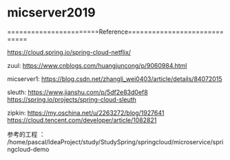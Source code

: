# micserver2019


=======================Reference=============================

https://cloud.spring.io/spring-cloud-netflix/

zuul: https://www.cnblogs.com/huangjuncong/p/9060984.html

micserver1: https://blog.csdn.net/zhangli_wei0403/article/details/84072015


sleuth: https://www.jianshu.com/p/5df2e83d0ef8
        https://spring.io/projects/spring-cloud-sleuth
        
zipkin: https://my.oschina.net/u/2263272/blog/1927641
        https://cloud.tencent.com/developer/article/1082821        
        
参考的工程 ：  /home/pascal/IdeaProject/study/StudySpring/springcloud/microservice/springcloud-demo
